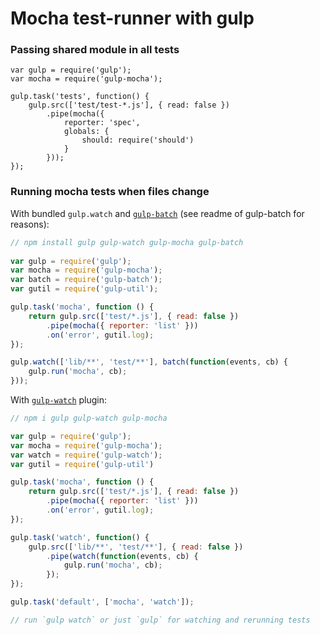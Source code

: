 # Mocha test-runner with gulp

### Passing shared module in all tests

```
var gulp = require('gulp');
var mocha = require('gulp-mocha');
 
gulp.task('tests', function() {
    gulp.src(['test/test-*.js'], { read: false })
        .pipe(mocha({
            reporter: 'spec',
            globals: {
                should: require('should')
            }
        }));
});
```

### Running mocha tests when files change

With bundled `gulp.watch` and [`gulp-batch`](https://github.com/floatdrop/gulp-batch) (see readme of gulp-batch for reasons):

```js
// npm install gulp gulp-watch gulp-mocha gulp-batch
 
var gulp = require('gulp');
var mocha = require('gulp-mocha');
var batch = require('gulp-batch');
var gutil = require('gulp-util');

gulp.task('mocha', function () {
    return gulp.src(['test/*.js'], { read: false })
        .pipe(mocha({ reporter: 'list' }))
        .on('error', gutil.log);
});

gulp.watch(['lib/**', 'test/**'], batch(function(events, cb) {
    gulp.run('mocha', cb);
}));
```

With [`gulp-watch`](https://github.com/floatdrop/gulp-watch) plugin:

```js
// npm i gulp gulp-watch gulp-mocha

var gulp = require('gulp');
var mocha = require('gulp-mocha');
var watch = require('gulp-watch');
var gutil = require('gulp-util')

gulp.task('mocha', function () {
    return gulp.src(['test/*.js'], { read: false })
        .pipe(mocha({ reporter: 'list' }))
        .on('error', gutil.log);
});

gulp.task('watch', function() {
    gulp.src(['lib/**', 'test/**'], { read: false })
        .pipe(watch(function(events, cb) {
            gulp.run('mocha', cb);
        });
});

gulp.task('default', ['mocha', 'watch']);

// run `gulp watch` or just `gulp` for watching and rerunning tests
```
